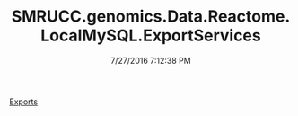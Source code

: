 ﻿---
title: SMRUCC.genomics.Data.Reactome.LocalMySQL.ExportServices
date: 7/27/2016 7:12:38 PM
---

[Exports](T-SMRUCC.genomics.Data.Reactome.LocalMySQL.ExportServices.Exports.html)
